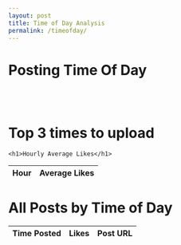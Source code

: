 ```yaml
---
layout: post
title: Time of Day Analysis
permalink: /timeofday/
---
```


<head>
  <title>Time of Day</title>
  <style>
    .container{
        background:#bbbbbb99;
        padding:10px;
        width:50%;
        align-items:center;
        border-radius: 25px;
    }
    input{
        border-radius: 25px;
    }
    
  </style>
</head>

<body>
    <h1>Posting Time Of Day</h1>
    <br>
    <br>
    <h1>Top 3 times to upload</h1>

    <h1>Hourly Average Likes</h1>
  <table id="averagesTable">
    <thead>
      <tr>
        <th>Hour</th>
        <th>Average Likes</th>
      </tr>
    </thead>
    <tbody>
      <!-- Data will be inserted here -->
    </tbody>
  </table>

  <h1>All Posts by Time of Day</h1>
<table id="postsTable">
  <thead>
    <tr>
      <th>Time Posted</th>
      <th>Likes</th>
      <th>Post URL</th>
    </tr>
  </thead>
  <tbody>
    <!-- Data gets inserted here -->
  </tbody>
</table>

  <script type="module">
  fetch('http://127.0.0.1:8887/api/optimaltime')
    .then(response => response.json())
    .then(data => {
      const tableBody = document.querySelector('#averagesTable tbody');
      const averages = data.hourly_averages;

      // Convert to array of [hour, avg] pairs
      const averageEntries = Object.entries(averages).map(([hour, avg]) => [parseInt(hour), avg]);

      // Get top 3 highest averages
      const top3 = [...averageEntries].sort((a, b) => b[1] - a[1]).slice(0, 3);

      // Rank labels and subtle tint colors
      const rankings = ["1st", "2nd", "3rd"];
      const colors = ["#fff9e6", "#f3f3f3", "#fef5eb"]; // gold, silver, bronze tints

      // Create and style the top 3 list
      const topList = document.createElement('ul');
      topList.style.listStyle = 'none';
      topList.style.paddingLeft = '0';

      top3.forEach(([hour, avg], index) => {
        const listItem = document.createElement('li');
        listItem.textContent = `${rankings[index]}: ${formatHour(hour)} — Avg Likes: ${avg.toFixed(2)}`;
        listItem.style.backgroundColor = colors[index];
        listItem.style.padding = '8px';
        listItem.style.marginBottom = '5px';
        listItem.style.borderRadius = '12px';
        listItem.style.color = '#333';
        listItem.style.fontWeight = '500';
        topList.appendChild(listItem);
      });

      // Inject after the "Top 3 times to upload" heading
      document.querySelector('h1:nth-of-type(2)').after(topList);

      // Sort hours ascending and render the table
      const sortedHours = averageEntries.sort((a, b) => a[0] - b[0]);

      sortedHours.forEach(([hour, avg]) => {
        const row = document.createElement('tr');
        row.innerHTML = `
          <td>${formatHour(hour)}</td>
          <td>${avg.toFixed(2)}</td>
        `;
        tableBody.appendChild(row);
      });

      // Helper: 24h to 12h with AM/PM
      function formatHour(hour) {
        const h = parseInt(hour);
        const period = h >= 12 ? 'PM' : 'AM';
        const formattedHour = h % 12 === 0 ? 12 : h % 12;
        return `${formattedHour} ${period}`;
      }
    })
    .catch(error => {
      console.error('Error fetching data:', error);
      alert('Failed to load average data from the server.');
    });

    fetch('http://127.0.0.1:8887/api/timeofdayposts')
  .then(response => response.json())
  .then(data => {
    const postTable = document.querySelector('#postsTable tbody');
    const posts = data.posts;

    // Sort posts by time_of_day
    posts.sort((a, b) => a.time_of_day - b.time_of_day);

    posts.forEach(post => {
      const row = document.createElement('tr');
      row.innerHTML = `
        <td>${formatHour(post.time_of_day)}</td>
        <td>${post.likes_views}</td>
        <td><a href="${post.url}" target="_blank">${post.url}</a></td>
      `;
      postTable.appendChild(row);
    });
  })
  .catch(error => {
    console.error('Error loading posts table:', error);
  });

// Reuse the same formatHour helper function
function formatHour(hour) {
  const h = parseInt(hour);
  const period = h >= 12 ? 'PM' : 'AM';
  const formattedHour = h % 12 === 0 ? 12 : h % 12;
  return `${formattedHour} ${period}`;
}

</script>


</body>
